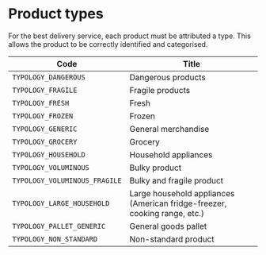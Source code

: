 # Product types

For the best delivery service, each product must be attributed a type. This allows the product to be correctly identified and categorised. 

Code| Title 
---------|----------
`TYPOLOGY_DANGEROUS`| Dangerous products
`TYPOLOGY_FRAGILE`| Fragile products
`TYPOLOGY_FRESH`| Fresh
`TYPOLOGY_FROZEN`| Frozen
`TYPOLOGY_GENERIC`| General merchandise
`TYPOLOGY_GROCERY`| Grocery
`TYPOLOGY_HOUSEHOLD`| Household appliances
`TYPOLOGY_VOLUMINOUS`| Bulky product
`TYPOLOGY_VOLUMINOUS_FRAGILE`| Bulky and fragile product
`TYPOLOGY_LARGE_HOUSEHOLD`| Large household appliances (American fridge-freezer, cooking range, etc.)
`TYPOLOGY_PALLET_GENERIC`| General goods pallet
`TYPOLOGY_NON_STANDARD`| Non-standard product 